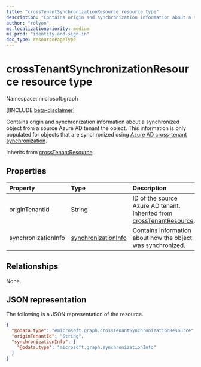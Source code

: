 ```yaml
---
title: "crossTenantSynchronizationResource resource type"
description: "Contains origin and synchronization information about a synchronized object from a source Azure AD tenant the object."
author: "rolyon"
ms.localizationpriority: medium
ms.prod: "identity-and-sign-in"
doc_type: resourcePageType
---
```


# crossTenantSynchronizationResource resource type

Namespace: microsoft.graph

[!INCLUDE [beta-disclaimer](../../includes/beta-disclaimer.md)]

Contains origin and synchronization information about a synchronized object from a source Azure AD tenant the object. This information is only populated for objects that are synchronized using [Azure AD cross-tenant synchronization](/azure/active-directory/multi-tenant-organizations/cross-tenant-synchronization-overview).

Inherits from [crossTenantResource](../resources/crosstenantresource.md).

## Properties
|Property|Type|Description|
|:---|:---|:---|
|originTenantId|String|ID of the source Azure AD tenant. Inherited from [crossTenantResource](../resources/crosstenantresource.md).|
|synchronizationInfo|[synchronizationInfo](../resources/synchronizationinfo.md)|Contains information about how the object was synchronized.|

## Relationships
None.

## JSON representation
The following is a JSON representation of the resource.
<!-- {
  "blockType": "resource",
  "@odata.type": "microsoft.graph.crossTenantSynchronizationResource"
}
-->
``` json
{
  "@odata.type": "#microsoft.graph.crossTenantSynchronizationResource",
  "originTenantId": "String",
  "synchronizationInfo": {
    "@odata.type": "microsoft.graph.synchronizationInfo"
  }
}
```


